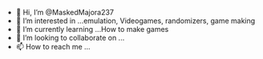 - 👋 Hi, I’m @MaskedMajora237
- 👀 I’m interested in ...emulation, Videogames, randomizers, game making
- 🌱 I’m currently learning ...How to make games
- 💞️ I’m looking to collaborate on ...
- 📫 How to reach me ...

<!---
MaskedMajora237/MaskedMajora237 is a ✨ special ✨ repository because its `README.md` (this file) appears on your GitHub profile.
You can click the Preview link to take a look at your changes.
--->
